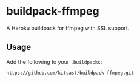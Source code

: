 # buildpack-ffmpeg

A Heroku buildpack for ffmpeg with SSL support.

## Usage

Add the following to your `.buildpacks`:

```
https://github.com/kitcast/buildpack-ffmpeg.git
```
